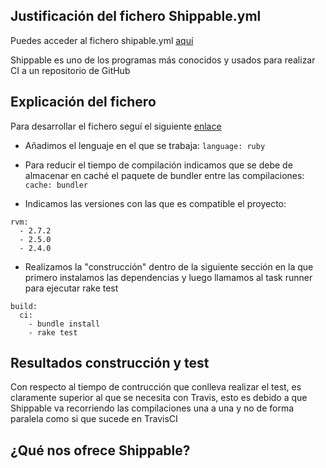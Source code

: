 ## Justificación del fichero Shippable.yml

Puedes acceder al fichero shipable.yml [aquí](https://github.com/mariasanzs/makeupIV/blob/master/shippable.yml)

Shippable es uno de los programas más conocidos y usados para realizar CI a un repositorio de GitHub 

## Explicación del fichero

Para desarrollar el fichero seguí el siguiente [enlace](http://docs.shippable.com/ci/ruby-continuous-integration/)

- Añadimos el lenguaje en el que se trabaja:
`language: ruby`

- Para reducir el tiempo de compilación indicamos que se debe de almacenar en caché el paquete de bundler entre las compilaciones:
`cache: bundler`

- Indicamos las versiones con las que es compatible el proyecto:
~~~
rvm:
  - 2.7.2
  - 2.5.0
  - 2.4.0
~~~

- Realizamos la "construcción" dentro de la siguiente sección en la que primero instalamos las dependencias y luego llamamos al task runner para ejecutar rake test 
~~~
build:
  ci:
    - bundle install
    - rake test
~~~

## Resultados construcción y test

Con respecto al tiempo de contrucción que conlleva realizar el test, es claramente superior al que se necesita con Travis, esto es debido a que Shippable va recorriendo las compilaciones una a una y no de forma paralela como si que sucede en TravisCI


## ¿Qué nos ofrece Shippable?
